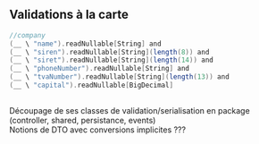 ## Validations à la carte
```scala
//company
(__ \ "name").readNullable[String] and
(__ \ "siren").readNullable[String](length(8)) and
(__ \ "siret").readNullable[String](length(14)) and
(__ \ "phoneNumber").readNullable[String] and
(__ \ "tvaNumber").readNullable[String](length(13)) and
(__ \ "capital").readNullable[BigDecimal]
  
```
<aside class="notes">
    Découpage de ses classes de validation/serialisation en package (controller, shared, persistance, events)<br/>
    Notions de DTO avec conversions implicites ???
</aside>